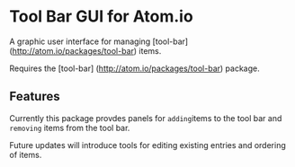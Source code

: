 # Tool Bar GUI for Atom.io

A graphic user interface for managing [tool-bar] (http://atom.io/packages/tool-bar) items. 

Requires the [tool-bar] (http://atom.io/packages/tool-bar) package. 

## Features

Currently this package provdes panels for
`adding`items to the tool bar and `removing` items from the tool bar. 

Future updates will introduce tools for editing existing entries and ordering of items.
